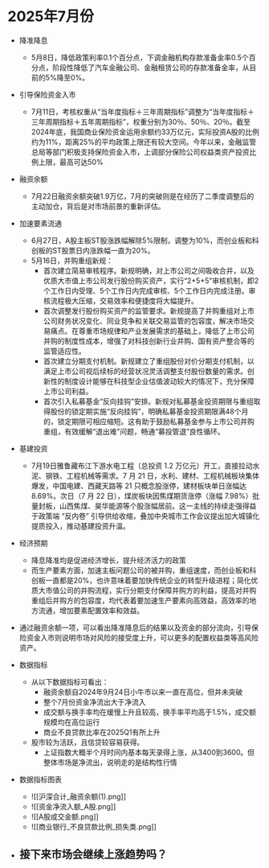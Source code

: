 # 2025年7月份

- 降准降息
	- 5月8日，降低政策利率0.1个百分点，下调金融机构存款准备金率0.5个百分点，阶段性降低了汽车金融公司、金融租赁公司的存款准备金率，从目前的5%降至0%。
- 引导保险资金入市
	- 7月11日，考核权重从“当年度指标＋三年周期指标”调整为“当年度指标＋三年周期指标＋五年周期指标”，权重分别为30％、50％、20％。截至2024年底，我国商业保险资金运用余额约33万亿元，实际投资A股的比例约为11%，距离25%的平均政策上限还有较大空间。今年以来，金融监管总局等部门积极支持保险资金入市，上调部分保险公司权益类资产投资比例上限，最高可达50%
- 融资余额
	- 7月22日融资余额突破1.9万亿，7月的突破则是在经历了二季度调整后的主动加仓，背后是对市场前景的重新评估。
- 加速要素流通
	- 6月27日，A股主板ST股涨跌幅解除5%限制，调整为10%，而创业板和科创板的ST股票日内涨跌幅一直为20%。
	- 5月16日，并购重组新规：
		- 首次建立简易审核程序。新规明确，对上市公司之间吸收合并，以及优质大市值上市公司发行股份购买资产，实行“2+5+5”审核机制，即2个工作日内受理、5个工作日内完成审核、5个工作日内完成注册。审核流程极大压缩，交易效率和便捷度将大幅提升。
		- 首次调整发行股份购买资产的监管要求。新规提高了并购重组对上市公司财务状况变化、同业竞争和关联交易监管的包容度，解决市场交易痛点。在尊重市场规律和产业发展需求的基础上，降低了上市公司并购的制度性成本，增强了对科技创新行业并购、国有资产整合等的监管适应性。
		- 首次建立分期支付机制。新规建立了重组股份对价分期支付机制，以满足上市公司视后续标的经营状况灵活调整支付股份数量的需求。创新性的制度设计能够在科技型企业估值波动较大的情况下，充分保障上市公司利益。
		- 首次引入私募基金“反向挂钩”安排。新规对私募基金投资期限与重组取得股份的锁定期实施“反向挂钩”，明确私募基金投资期限满48个月的，锁定期限可相应缩短。这有助于鼓励私募基金参与上市公司并购重组，有效缓解“退出难”问题，畅通“募投管退”良性循环。
- 基建投资
	- 7月19日雅鲁藏布江下游水电工程（总投资 1.2 万亿元）开工，直接拉动水泥、钢铁、工程机械等需求。7 月 21 日，水利、建材、工程机械板块集体爆发，中国电建、西藏天路等 21 只概念股涨停，建材板块单日涨幅达 8.69%。次日（7 月 22 日），煤炭板块因焦煤期货涨停（涨幅 7.98%）批量封板，山西焦煤、昊华能源等个股涨幅居前。这一主线的持续走强得益于政策端 “反内卷” 引导供给收缩，叠加中央城市工作会议提出加大城镇化提质投入，推动基建投资升温。

- 经济预期
	- 降息降准均是促进经济增长，提升经济活力的政策
	- 而生产要素方面，加速主板问题公司的被并购，重组速度，而创业板和科创板一直都是20%，也许意味着要加快传统企业的转型升级进程；简化优质大市值公司的并购流程，实行分期支付保障并购方的利益，提高对并购重组后并购方的包容度，均代表着要加速生产要素向高效益，高效率的地方流通，增加要素配置效率和效益。
	
- 通过融资余额一项，可以看出降准降息后的结果以及资金的部分流向，引导保险资金入市则说明市场对风险的接受度上升，可以更多的配置权益类等高风险资产。

- 数据指标
	- 从以下数据指标可看出：
		- 融资余额自2024年9月24日小牛市以来一直在高位，但并未突破
		- 整个7月份资金净流出大于净流入
		- 成交额与换手率均在缓慢上升且较高，换手率平均高于1.5%，成交额规模均在高位运行
		- 商业不良贷款比率在2025Q1有所上升
	- 股市较为活跃，且信贷较容易获得。
		- 上证指数大概半个月时间内基本每天录得上涨，从3400到3600。但整体市场是净流出，说明走的是结构性行情
- 数据指标图表
	- ![[沪深合计_融资余额(1).png]]
	- ![[资金净流入额_A股.png]]
	- ![[A股成交金额.png]]
	- ![[商业银行_不良贷款比例_损失类.png]]

- 接下来市场会继续上涨趋势吗？
	- 
